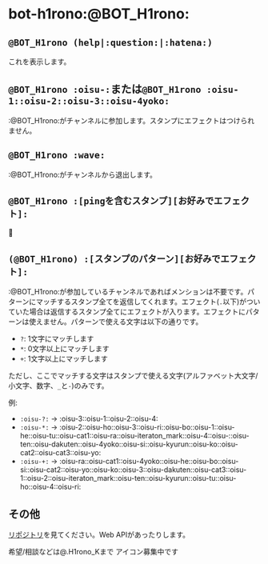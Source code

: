 # bot-h1rono:@BOT_H1rono:

## `@BOT_H1rono (help|:question:|:hatena:)`

これを表示します。

## `@BOT_H1rono :oisu-:`または`@BOT_H1rono :oisu-1::oisu-2::oisu-3::oisu-4yoko:`

:@BOT_H1rono:がチャンネルに参加します。スタンプにエフェクトはつけられません。

## `@BOT_H1rono :wave:`

:@BOT_H1rono:がチャンネルから退出します。

## `@BOT_H1rono :[pingを含むスタンプ][お好みでエフェクト]:`

:ping_pong:

## `(@BOT_H1rono) :[スタンプのパターン][お好みでエフェクト]:`

:@BOT_H1rono:が参加しているチャンネルであればメンションは不要です。パターンにマッチするスタンプ全てを返信してくれます。エフェクト(`.`以下)がついていた場合は返信するスタンプ全てにエフェクトが入ります。エフェクトにパターンは使えません。パターンで使える文字は以下の通りです。

- `?`: 1文字にマッチします
- `*`: 0文字以上にマッチします
- `+`: 1文字以上にマッチします

ただし、ここでマッチする文字はスタンプで使える文字(アルファベット大文字/小文字、数字、`_`と`-`)のみです。

例:

- `:oisu-?:` → :oisu-3::oisu-1::oisu-2::oisu-4:
- `:oisu-*:` → :oisu-2::oisu-ho::oisu-3::oisu-ri::oisu-bo::oisu-1::oisu-he::oisu-tu::oisu-cat1::oisu-ra::oisu-iteraton_mark::oisu-4::oisu-::oisu-ten::oisu-dakuten::oisu-4yoko::oisu-si::oisu-kyurun::oisu-ko::oisu-cat2::oisu-cat3::oisu-yo:
- `:oisu-+:` → :oisu-ra::oisu-cat1::oisu-4yoko::oisu-he::oisu-bo::oisu-si::oisu-cat2::oisu-yo::oisu-ko::oisu-3::oisu-dakuten::oisu-cat3::oisu-1::oisu-2::oisu-iteraton_mark::oisu-ten::oisu-kyurun::oisu-tu::oisu-ho::oisu-4::oisu-ri:

## その他

[リポジトリ](https://git.trap.jp/H1rono_K/bot-h1rono)を見てください。Web APIがあったりします。

希望/相談などは@.H1rono_Kまで
アイコン募集中です
